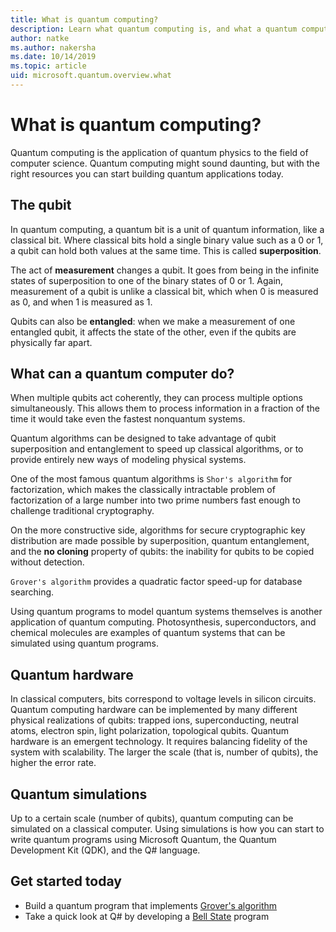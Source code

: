 ```yaml
---
title: What is quantum computing?
description: Learn what quantum computing is, and what a quantum computer can do
author: natke
ms.author: nakersha
ms.date: 10/14/2019
ms.topic: article
uid: microsoft.quantum.overview.what
---
```


# What is quantum computing?

Quantum computing is the application of quantum physics to the field of computer science. Quantum computing might sound daunting, but with the right resources you can start building quantum applications today.

## The qubit

In quantum computing, a quantum bit is a unit of quantum information, like a classical bit. Where classical bits hold a single binary value such as a 0 or 1, a qubit can hold both values at the same time. This is called **superposition**.

The act of **measurement** changes a qubit. It goes from being in the infinite states of superposition to one of the binary states of 0 or 1. Again, measurement of a qubit is unlike a classical bit, which when 0 is measured as 0, and when 1 is measured as 1.

Qubits can also be **entangled**: when we make a measurement of one entangled qubit, it affects the state of the other, even if the qubits are physically far apart.

## What can a quantum computer do?

When multiple qubits act coherently, they can process multiple options simultaneously. This allows them to process information in a fraction of the time it would take even the fastest nonquantum systems.

Quantum algorithms can be designed to take advantage of qubit superposition and entanglement to speed up classical algorithms, or to provide entirely new ways of modeling physical systems.

One of the most famous quantum algorithms is `Shor's algorithm` for factorization, which makes the classically intractable problem of factorization of a large number into two prime numbers fast enough to challenge traditional cryptography.

On the more constructive side, algorithms for secure cryptographic key distribution are made possible by superposition, quantum entanglement, and the **no cloning** property of qubits: the inability for qubits to be copied without detection.

`Grover's algorithm` provides a quadratic factor speed-up for database searching.

Using quantum programs to model quantum systems themselves is another application of quantum computing. Photosynthesis, superconductors, and chemical molecules are examples of quantum systems that can be simulated using quantum programs.

## Quantum hardware

In classical computers, bits correspond to voltage levels in silicon circuits. Quantum computing hardware can be implemented by many different physical realizations of qubits: trapped ions, superconducting, neutral atoms, electron spin, light polarization, topological qubits. Quantum hardware is an emergent technology. It requires balancing fidelity of the system with scalability. The larger the scale (that is, number of qubits), the higher the error rate.

## Quantum simulations

Up to a certain scale (number of qubits), quantum computing can be simulated on a classical computer. Using simulations is how you can start to write quantum programs using Microsoft Quantum, the Quantum Development Kit (QDK), and the Q# language.

## Get started today

* Build a quantum program that implements [Grover's algorithm](quickstarts/grovers.md)
* Take a quick look at Q# by developing a [Bell State](quickstart.md) program
